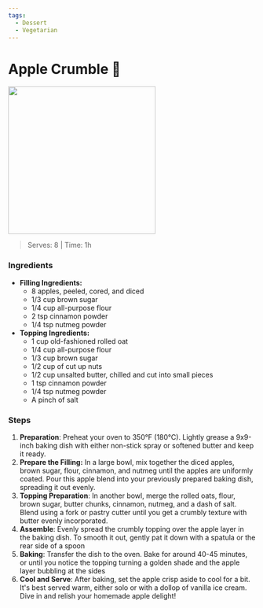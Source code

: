 ```yaml
---
tags:
  - Dessert
  - Vegetarian
---
```


# Apple Crumble 🍏

<img src="https://i.imgur.com/0wEJh3V.jpg" height="300" />

>Serves: 8 | Time: 1h
### Ingredients 

- **Filling Ingredients:**
	- 8 apples, peeled, cored, and diced
	- 1/3 cup brown sugar
	- 1/4 cup all-purpose flour
	- 2 tsp cinnamon powder
	- 1/4 tsp nutmeg powder
- **Topping Ingredients:**
	- 1 cup old-fashioned rolled oat
	- 1/4 cup all-purpose flour
	- 1/3 cup brown sugar
	- 1/2 cup of cut up nuts
	- 1/2 cup unsalted butter, chilled and cut into small pieces
	- 1 tsp cinnamon powder
	- 1/4 tsp nutmeg powder
	- A pinch of salt
### Steps
1. **Preparation**: Preheat your oven to 350°F (180°C). Lightly grease a 9x9-inch baking dish with either non-stick spray or softened butter and keep it ready.
2. **Prepare the Filling:** In a large bowl, mix together the diced apples, brown sugar, flour, cinnamon, and nutmeg until the apples are uniformly coated. Pour this apple blend into your previously prepared baking dish, spreading it out evenly.
3. **Topping Preparation**: In another bowl, merge the rolled oats, flour, brown sugar, butter chunks, cinnamon, nutmeg, and a dash of salt. Blend using a fork or pastry cutter until you get a crumbly texture with butter evenly incorporated.
4. **Assemble**: Evenly spread the crumbly topping over the apple layer in the baking dish. To smooth it out, gently pat it down with a spatula or the rear side of a spoon
5. **Baking**: Transfer the dish to the oven. Bake for around 40-45 minutes, or until you notice the topping turning a golden shade and the apple layer bubbling at the sides
6. **Cool and Serve**: After baking, set the apple crisp aside to cool for a bit. It's best served warm, either solo or with a dollop of vanilla ice cream. Dive in and relish your homemade apple delight!
